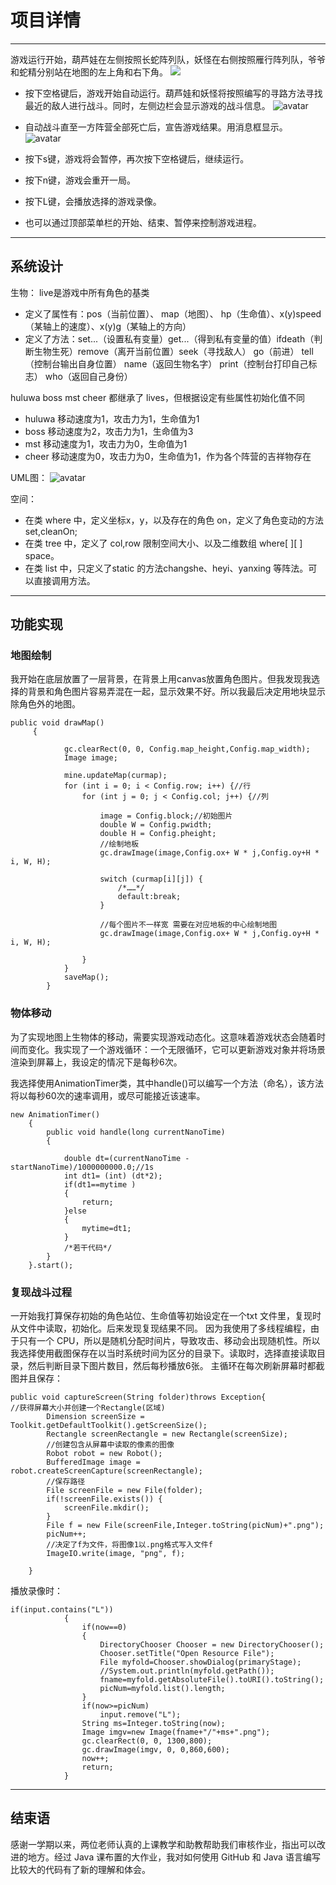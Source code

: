 ﻿# 项目详情
---
游戏运行开始，葫芦娃在左侧按照长蛇阵列队，妖怪在右侧按照雁行阵列队，爷爷和蛇精分别站在地图的左上角和右下角。
![](/mdpic/start.png)

- 按下空格键后，游戏开始自动运行。葫芦娃和妖怪将按照编写的寻路方法寻找最近的敌人进行战斗。同时，左侧边栏会显示游戏的战斗信息。
![avatar](/mdpic/ing.png)

- 自动战斗直至一方阵营全部死亡后，宣告游戏结果。用消息框显示。
![avatar](/mdpic/end.png)

- 按下s键，游戏将会暂停，再次按下空格键后，继续运行。
- 按下n键，游戏会重开一局。
- 按下L键，会播放选择的游戏录像。
- 也可以通过顶部菜单栏的开始、结束、暂停来控制游戏进程。

---
## 系统设计
生物：
live是游戏中所有角色的基类
- 定义了属性有：pos（当前位置）、 map（地图）、 hp（生命值）、x(y)speed（某轴上的速度）、x(y)g（某轴上的方向）
- 定义了方法：set...（设置私有变量）get...（得到私有变量的值）ifdeath（判断生物生死）remove（离开当前位置）seek（寻找敌人） go（前进） tell（控制台输出自身位置） name（返回生物名字） print（控制台打印自己标志） who（返回自己身份）

huluwa boss mst cheer 都继承了 lives，但根据设定有些属性初始化值不同
- huluwa 移动速度为1，攻击力为1，生命值为1
- boss 移动速度为2，攻击力为1，生命值为3
- mst 移动速度为1，攻击力为0，生命值为1
- cheer 移动速度为0，攻击力为0，生命值为1，作为各个阵营的吉祥物存在

UML图：
![avatar](/mdpic/uml.png)

空间：
- 在类 where 中，定义坐标x，y，以及存在的角色 on，定义了角色变动的方法set,cleanOn;
- 在类 tree 中，定义了 col,row 限制空间大小、以及二维数组 where[ ][ ] space。
- 在类 list 中，只定义了static 的方法changshe、heyi、yanxing 等阵法。可以直接调用方法。

---
## 功能实现
### 地图绘制
我开始在底层放置了一层背景，在背景上用canvas放置角色图片。但我发现我选择的背景和角色图片容易弄混在一起，显示效果不好。所以我最后决定用地块显示除角色外的地图。

    public void drawMap() 
		 {

			 	gc.clearRect(0, 0, Config.map_height,Config.map_width);
		        Image image;
		        
		        mine.updateMap(curmap);
		        for (int i = 0; i < Config.row; i++) {//行
		            for (int j = 0; j < Config.col; j++) {//列

		                image = Config.block;//初始图片
		                double W = Config.pwidth;
		    	        double H = Config.pheight;
		                //绘制地板
		    	        gc.drawImage(image,Config.ox+ W * j,Config.oy+H * i, W, H);

		                switch (curmap[i][j]) {
		                    /*……*/
		                    default:break;
		                }
		                
		                //每个图片不一样宽 需要在对应地板的中心绘制地图
		                gc.drawImage(image,Config.ox+ W * j,Config.oy+H * i, W, H);

		            }
		        }
		        saveMap();
		    }


### 物体移动
为了实现地图上生物体的移动，需要实现游戏动态化。这意味着游戏状态会随着时间而变化。我实现了一个游戏循环：一个无限循环，它可以更新游戏对象并将场景渲染到屏幕上，我设定的情况下是每秒6次。

我选择使用AnimationTimer类，其中handle()可以编写一个方法（命名），该方法将以每秒60次的速率调用，或尽可能接近该速率。

    new AnimationTimer()
	    {
	        public void handle(long currentNanoTime)
	        {
	        	
	        	double dt=(currentNanoTime - startNanoTime)/1000000000.0;//1s 
	        	int dt1= (int) (dt*2);
	        	if(dt1==mytime )
	        	{
	        		return;
	        	}else
	        	{
	        		mytime=dt1;
	        	}
	        	/*若干代码*/
	        }
	    }.start();



### 复现战斗过程
一开始我打算保存初始的角色站位、生命值等初始设定在一个txt 文件里，复现时从文件中读取，初始化。后来发现复现结果不同。
因为我使用了多线程编程，由于只有一个 CPU，所以是随机分配时间片，导致攻击、移动会出现随机性。所以我选择使用截图保存在以当时系统时间为区分的目录下。读取时，选择直接读取目录，然后判断目录下图片数目，然后每秒播放6张。
主循环在每次刷新屏幕时都截图并且保存：

    public void captureScreen(String folder)throws Exception{
    //获得屏幕大小并创建一个Rectangle(区域)
			Dimension screenSize = Toolkit.getDefaultToolkit().getScreenSize();
			Rectangle screenRectangle = new Rectangle(screenSize);
			//创建包含从屏幕中读取的像素的图像
			Robot robot = new Robot();
			BufferedImage image = robot.createScreenCapture(screenRectangle);
			//保存路径
			File screenFile = new File(folder);
			if(!screenFile.exists()) {
				screenFile.mkdir();
			}
			File f = new File(screenFile,Integer.toString(picNum)+".png");
			picNum++;
			//决定了f为文件，将图像1以.png格式写入文件f
			ImageIO.write(image, "png", f);
			
		}

播放录像时：

    if(input.contains("L"))
	        	{
	        		if(now==0)
	        		{
	        			DirectoryChooser Chooser = new DirectoryChooser();
	        			Chooser.setTitle("Open Resource File");
	        			File myfold=Chooser.showDialog(primaryStage);
	        			//System.out.println(myfold.getPath());
	        			fname=myfold.getAbsoluteFile().toURI().toString();
	        			picNum=myfold.list().length;
	        		}
	        		if(now>=picNum)
	        			input.remove("L");
	        		String ms=Integer.toString(now);
	        		Image imgv=new Image(fname+"/"+ms+".png");
	        		gc.clearRect(0, 0, 1300,800);
	        		gc.drawImage(imgv, 0, 0,860,600);
	        		now++;
	        		return;
	        	}

---
## 结束语

感谢一学期以来，两位老师认真的上课教学和助教帮助我们审核作业，指出可以改进的地方。经过 Java 课布置的大作业，我对如何使用 GitHub 和 Java 语言编写比较大的代码有了新的理解和体会。



